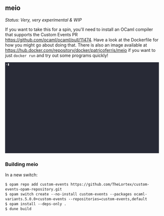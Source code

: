 meio
----

*Status: Very, very experimental & WIP*

If you want to take this for a spin, you'll need to install an OCaml compiler that supports the Custom Events PR https://github.com/ocaml/ocaml/pull/11474. Have a look at the Dockerfile for how you might go about doing that. There is also an image available at https://hub.docker.com/repository/docker/patricoferris/meio if you want to just `docker run` and try out some programs quickly!

![Meio on asciicast](./.screencast/example.gif)

### Building meio

In a new switch:
```
$ opam repo add custom-events https://github.com/TheLortex/custom-events-opam-repository.git
$ opam switch create --no-install custom-events --packages ocaml-variants.5.0.0+custom-events --repositories=custom-events,default
$ opam install --deps-only .
$ dune build
```
